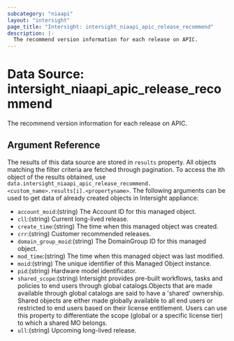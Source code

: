 ```yaml
---
subcategory: "niaapi"
layout: "intersight"
page_title: "Intersight: intersight_niaapi_apic_release_recommend"
description: |-
  The recommend version information for each release on APIC.
---
```


# Data Source: intersight_niaapi_apic_release_recommend
The recommend version information for each release on APIC.
## Argument Reference
The results of this data source are stored in `results` property.
All objects matching the filter criteria are fetched through pagination.
To access the ith object of the results obtained, use `data.intersight_niaapi_apic_release_recommend.<custom_name>.results[i].<propertyname>`.
The following arguments can be used to get data of already created objects in Intersight appliance:
* `account_moid`:(string) The Account ID for this managed object. 
* `cll`:(string) Current long-lived release. 
* `create_time`:(string) The time when this managed object was created. 
* `crr`:(string) Customer recommended releases. 
* `domain_group_moid`:(string) The DomainGroup ID for this managed object. 
* `mod_time`:(string) The time when this managed object was last modified. 
* `moid`:(string) The unique identifier of this Managed Object instance. 
* `pid`:(string) Hardware model identificator. 
* `shared_scope`:(string) Intersight provides pre-built workflows, tasks and policies to end users through global catalogs.Objects that are made available through global catalogs are said to have a 'shared' ownership. Shared objects are either made globally available to all end users or restricted to end users based on their license entitlement. Users can use this property to differentiate the scope (global or a specific license tier) to which a shared MO belongs. 
* `ull`:(string) Upcoming long-lived release. 
 